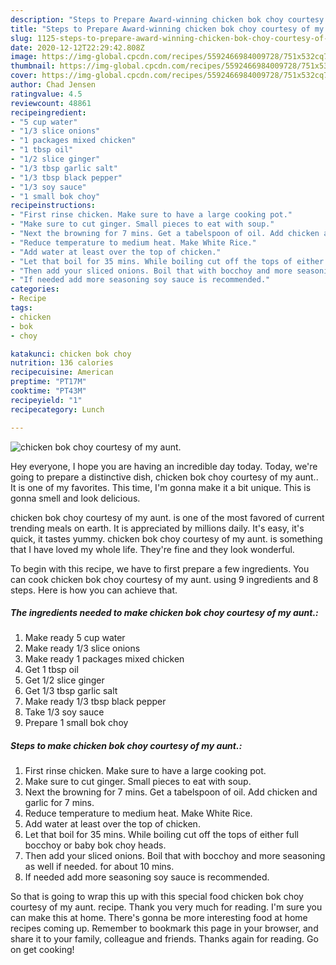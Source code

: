 ```yaml
---
description: "Steps to Prepare Award-winning chicken bok choy courtesy of my aunt."
title: "Steps to Prepare Award-winning chicken bok choy courtesy of my aunt."
slug: 1125-steps-to-prepare-award-winning-chicken-bok-choy-courtesy-of-my-aunt
date: 2020-12-12T22:29:42.808Z
image: https://img-global.cpcdn.com/recipes/5592466984009728/751x532cq70/chicken-bok-choy-courtesy-of-my-aunt-recipe-main-photo.jpg
thumbnail: https://img-global.cpcdn.com/recipes/5592466984009728/751x532cq70/chicken-bok-choy-courtesy-of-my-aunt-recipe-main-photo.jpg
cover: https://img-global.cpcdn.com/recipes/5592466984009728/751x532cq70/chicken-bok-choy-courtesy-of-my-aunt-recipe-main-photo.jpg
author: Chad Jensen
ratingvalue: 4.5
reviewcount: 48861
recipeingredient:
- "5 cup water"
- "1/3 slice onions"
- "1 packages mixed chicken"
- "1 tbsp oil"
- "1/2 slice ginger"
- "1/3 tbsp garlic salt"
- "1/3 tbsp black pepper"
- "1/3 soy sauce"
- "1 small bok choy"
recipeinstructions:
- "First rinse chicken. Make sure to have a large cooking pot."
- "Make sure to cut ginger. Small pieces to eat with soup."
- "Next the browning for 7 mins. Get a tabelspoon of oil. Add chicken and garlic for 7 mins."
- "Reduce temperature to medium heat. Make White Rice."
- "Add water at least over the top of chicken."
- "Let that boil for 35 mins. While boiling cut off the tops of either full bocchoy or baby bok choy heads."
- "Then add your sliced onions. Boil that with bocchoy and more seasoning as well if needed. for about 10 mins."
- "If needed add more seasoning soy sauce is recommended."
categories:
- Recipe
tags:
- chicken
- bok
- choy

katakunci: chicken bok choy 
nutrition: 136 calories
recipecuisine: American
preptime: "PT17M"
cooktime: "PT43M"
recipeyield: "1"
recipecategory: Lunch

---
```



![chicken bok choy courtesy of my aunt.](https://img-global.cpcdn.com/recipes/5592466984009728/751x532cq70/chicken-bok-choy-courtesy-of-my-aunt-recipe-main-photo.jpg)

Hey everyone, I hope you are having an incredible day today. Today, we're going to prepare a distinctive dish, chicken bok choy courtesy of my aunt.. It is one of my favorites. This time, I'm gonna make it a bit unique. This is gonna smell and look delicious.



chicken bok choy courtesy of my aunt. is one of the most favored of current trending meals on earth. It is appreciated by millions daily. It's easy, it's quick, it tastes yummy. chicken bok choy courtesy of my aunt. is something that I have loved my whole life. They're fine and they look wonderful.


To begin with this recipe, we have to first prepare a few ingredients. You can cook chicken bok choy courtesy of my aunt. using 9 ingredients and 8 steps. Here is how you can achieve that.

<!--inarticleads1-->

##### The ingredients needed to make chicken bok choy courtesy of my aunt.:

1. Make ready 5 cup water
1. Make ready 1/3 slice onions
1. Make ready 1 packages mixed chicken
1. Get 1 tbsp oil
1. Get 1/2 slice ginger
1. Get 1/3 tbsp garlic salt
1. Make ready 1/3 tbsp black pepper
1. Take 1/3 soy sauce
1. Prepare 1 small bok choy




<!--inarticleads2-->

##### Steps to make chicken bok choy courtesy of my aunt.:

1. First rinse chicken. Make sure to have a large cooking pot.
1. Make sure to cut ginger. Small pieces to eat with soup.
1. Next the browning for 7 mins. Get a tabelspoon of oil. Add chicken and garlic for 7 mins.
1. Reduce temperature to medium heat. Make White Rice.
1. Add water at least over the top of chicken.
1. Let that boil for 35 mins. While boiling cut off the tops of either full bocchoy or baby bok choy heads.
1. Then add your sliced onions. Boil that with bocchoy and more seasoning as well if needed. for about 10 mins.
1. If needed add more seasoning soy sauce is recommended.




So that is going to wrap this up with this special food chicken bok choy courtesy of my aunt. recipe. Thank you very much for reading. I'm sure you can make this at home. There's gonna be more interesting food at home recipes coming up. Remember to bookmark this page in your browser, and share it to your family, colleague and friends. Thanks again for reading. Go on get cooking!

